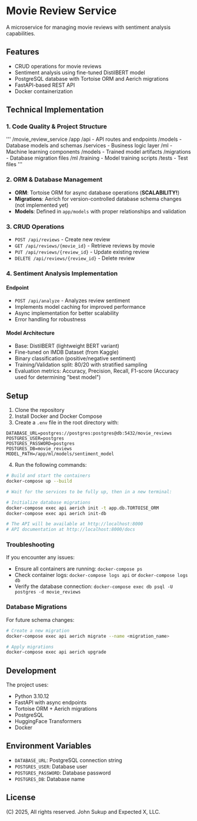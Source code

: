 # Movie Review Service

A microservice for managing movie reviews with sentiment analysis capabilities.

## Features

- CRUD operations for movie reviews
- Sentiment analysis using fine-tuned DistilBERT model
- PostgreSQL database with Tortoise ORM and Aerich migrations
- FastAPI-based REST API
- Docker containerization

## Technical Implementation

### 1. Code Quality & Project Structure

'''
/movie_review_service
    /app
        /api         - API routes and endpoints
        /models      - Database models and schemas
        /services    - Business logic layer
        /ml          - Machine learning components
            /models  - Trained model artifacts
    /migrations      - Database migration files
    /ml
        /training   - Model training scripts
    /tests          - Test files
'''

### 2. ORM & Database Management

- **ORM**: Tortoise ORM for async database operations (**SCALABILITY!**)
- **Migrations**: Aerich for version-controlled database schema changes (not implemented yet)
- **Models**: Defined in `app/models` with proper relationships and validation

### 3. CRUD Operations

- `POST /api/reviews` - Create new review
- `GET /api/reviews/{movie_id}` - Retrieve reviews by movie
- `PUT /api/reviews/{review_id}` - Update existing review
- `DELETE /api/reviews/{review_id}` - Delete review

### 4. Sentiment Analysis Implementation

#### Endpoint

- `POST /api/analyze` - Analyzes review sentiment
- Implements model caching for improved performance
- Async implementation for better scalability
- Error handling for robustness

#### Model Architecture

- Base: DistilBERT (lightweight BERT variant)
- Fine-tuned on IMDB Dataset (from Kaggle)
- Binary classification (positive/negative sentiment)
- Training/Validation split: 80/20 with stratified sampling
- Evaluation metrics: Accuracy, Precision, Recall, F1-score (Accuracy used for determining "best model")

## Setup

1. Clone the repository
2. Install Docker and Docker Compose
3. Create a `.env` file in the root directory with:
```
DATABASE_URL=postgres://postgres:postgres@db:5432/movie_reviews
POSTGRES_USER=postgres
POSTGRES_PASSWORD=postgres
POSTGRES_DB=movie_reviews
MODEL_PATH=/app/ml/models/sentiment_model
```

4. Run the following commands:

```bash
# Build and start the containers
docker-compose up --build

# Wait for the services to be fully up, then in a new terminal:

# Initialize database migrations
docker-compose exec api aerich init -t app.db.TORTOISE_ORM
docker-compose exec api aerich init-db

# The API will be available at http://localhost:8000
# API documentation at http://localhost:8000/docs
```

### Troubleshooting

If you encounter any issues:
- Ensure all containers are running: `docker-compose ps`
- Check container logs: `docker-compose logs api` or `docker-compose logs db`
- Verify the database connection: `docker-compose exec db psql -U postgres -d movie_reviews`

### Database Migrations

For future schema changes:

```bash
# Create a new migration
docker-compose exec api aerich migrate --name <migration_name>

# Apply migrations
docker-compose exec api aerich upgrade
```

## Development

The project uses:

- Python 3.10.12
- FastAPI with async endpoints
- Tortoise ORM + Aerich migrations
- PostgreSQL
- HuggingFace Transformers
- Docker

## Environment Variables

- `DATABASE_URL`: PostgreSQL connection string
- `POSTGRES_USER`: Database user
- `POSTGRES_PASSWORD`: Database password
- `POSTGRES_DB`: Database name

## License

(C) 2025, All rights reserved. John Sukup and Expected X, LLC.
